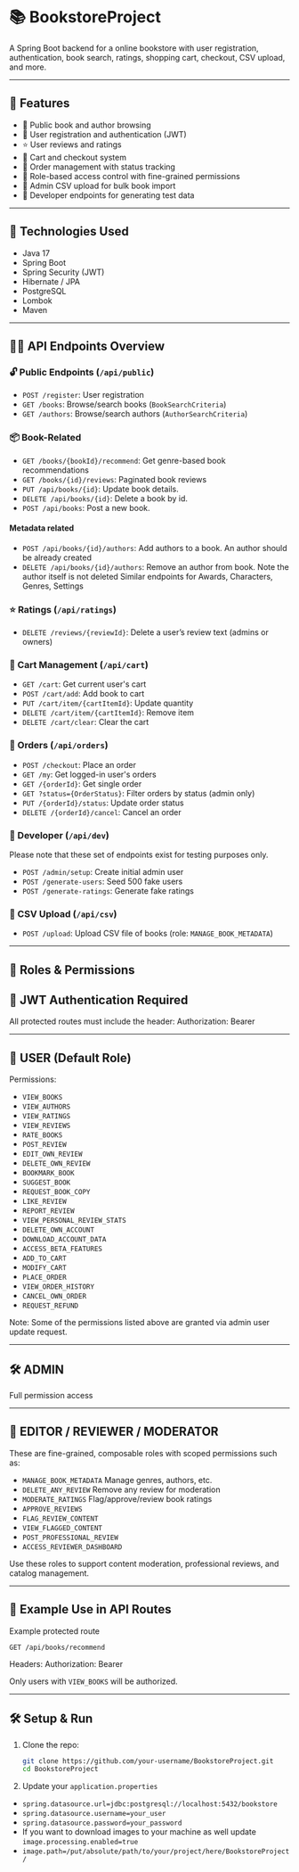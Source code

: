 # 📚 BookstoreProject

A Spring Boot backend for a online bookstore with user registration, authentication, book search, ratings, shopping cart, checkout, CSV upload, and more.

---

## 🚀 Features

- 📖 Public book and author browsing
- 👥 User registration and authentication (JWT)
- ⭐ User reviews and ratings
- 🛒 Cart and checkout system
- 🧾 Order management with status tracking
- 🔐 Role-based access control with fine-grained permissions
- 📂 Admin CSV upload for bulk book import
- 🧪 Developer endpoints for generating test data

---

## 🧱 Technologies Used

- Java 17
- Spring Boot
- Spring Security (JWT)
- Hibernate / JPA
- PostgreSQL
- Lombok
- Maven

---

## 🧑‍💻 API Endpoints Overview

### 🔓 Public Endpoints (`/api/public`)

- `POST /register`: User registration
- `GET /books`: Browse/search books (`BookSearchCriteria`)
- `GET /authors`: Browse/search authors (`AuthorSearchCriteria`)

### 📦 Book-Related

- `GET /books/{bookId}/recommend`: Get genre-based book recommendations
- `GET /books/{id}/reviews`: Paginated book reviews
- `PUT /api/books/{id}`: Update book details.
- `DELETE /api/books/{id}`: Delete a book by id.
- `POST /api/books`: Post a new book.
#### Metadata related
- `POST /api/books/{id}/authors`: Add authors to a book. An author should be already created
- `DELETE /api/books/{id}/authors`: Remove an author from book. Note the author itself is not deleted
Similar endpoints for Awards, Characters, Genres, Settings
### ⭐ Ratings (`/api/ratings`)

- `DELETE /reviews/{reviewId}`: Delete a user’s review text (admins or owners)

### 🛒 Cart Management (`/api/cart`)

- `GET /cart`: Get current user's cart
- `POST /cart/add`: Add book to cart
- `PUT /cart/item/{cartItemId}`: Update quantity
- `DELETE /cart/item/{cartItemId}`: Remove item
- `DELETE /cart/clear`: Clear the cart

### 🧾 Orders (`/api/orders`)

- `POST /checkout`: Place an order
- `GET /my`: Get logged-in user's orders
- `GET /{orderId}`: Get single order
- `GET ?status={OrderStatus}`: Filter orders by status (admin only)
- `PUT /{orderId}/status`: Update order status
- `DELETE /{orderId}/cancel`: Cancel an order

### 🧪 Developer (`/api/dev`)
Please note that these set of endpoints exist for testing purposes only.
- `POST /admin/setup`: Create initial admin user
- `POST /generate-users`: Seed 500 fake users
- `POST /generate-ratings`: Generate fake ratings

### 📂 CSV Upload (`/api/csv`)

- `POST /upload`: Upload CSV file of books (role: `MANAGE_BOOK_METADATA`)

---

## 🔐 Roles & Permissions

🔐 JWT Authentication Required
-------------------------------------------
All protected routes must include the header:
Authorization: Bearer <token>

-------------------------------------------
👤 USER (Default Role)
-------------------------------------------
Permissions:
- `VIEW_BOOKS`
- `VIEW_AUTHORS`
- `VIEW_RATINGS`
- `VIEW_REVIEWS`
- `RATE_BOOKS`
- `POST_REVIEW`
- `EDIT_OWN_REVIEW`
- `DELETE_OWN_REVIEW`
- `BOOKMARK_BOOK`
- `SUGGEST_BOOK`
- `REQUEST_BOOK_COPY`
- `LIKE_REVIEW`
- `REPORT_REVIEW`
- `VIEW_PERSONAL_REVIEW_STATS`
- `DELETE_OWN_ACCOUNT`
- `DOWNLOAD_ACCOUNT_DATA`
- `ACCESS_BETA_FEATURES`
- `ADD_TO_CART`
- `MODIFY_CART`
- `PLACE_ORDER`
- `VIEW_ORDER_HISTORY`
- `CANCEL_OWN_ORDER`
- `REQUEST_REFUND`

Note: Some of the permissions listed above are granted via admin user update request.

-------------------------------------------
🛠️ ADMIN
-------------------------------------------
Full permission access

-------------------------------------------
🧩 EDITOR / REVIEWER / MODERATOR
-------------------------------------------
These are fine-grained, composable roles with scoped permissions such as:

- `MANAGE_BOOK_METADATA`     Manage genres, authors, etc.
- `DELETE_ANY_REVIEW`        Remove any review for moderation
- `MODERATE_RATINGS`         Flag/approve/review book ratings
- `APPROVE_REVIEWS`
- `FLAG_REVIEW_CONTENT`
- `VIEW_FLAGGED_CONTENT`
- `POST_PROFESSIONAL_REVIEW`
- `ACCESS_REVIEWER_DASHBOARD`

Use these roles to support content moderation, professional reviews, and catalog management.

-------------------------------------------
🧾 Example Use in API Routes
-------------------------------------------
Example protected route

`GET /api/books/recommend`

Headers:
Authorization: Bearer <token>

Only users with `VIEW_BOOKS` will be authorized.

-------------------------------------------


## 🛠️ Setup & Run

1. Clone the repo:
   ```bash
   git clone https://github.com/your-username/BookstoreProject.git
   cd BookstoreProject 

2. Update your `application.properties`
- `spring.datasource.url=jdbc:postgresql://localhost:5432/bookstore`
- `spring.datasource.username=your_user`
- `spring.datasource.password=your_password`
- If you want to download images to your machine as well update `image.processing.enabled=true`
- `image.path=/put/absolute/path/to/your/project/here/BookstoreProject/`
